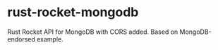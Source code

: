 # rust-rocket-mongodb
Rust Rocket API for MongoDB with CORS added.  Based on MongoDB-endorsed example.
